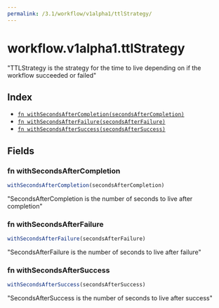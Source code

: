 ```yaml
---
permalink: /3.1/workflow/v1alpha1/ttlStrategy/
---
```


# workflow.v1alpha1.ttlStrategy

"TTLStrategy is the strategy for the time to live depending on if the workflow succeeded or failed"

## Index

* [`fn withSecondsAfterCompletion(secondsAfterCompletion)`](#fn-withsecondsaftercompletion)
* [`fn withSecondsAfterFailure(secondsAfterFailure)`](#fn-withsecondsafterfailure)
* [`fn withSecondsAfterSuccess(secondsAfterSuccess)`](#fn-withsecondsaftersuccess)

## Fields

### fn withSecondsAfterCompletion

```ts
withSecondsAfterCompletion(secondsAfterCompletion)
```

"SecondsAfterCompletion is the number of seconds to live after completion"

### fn withSecondsAfterFailure

```ts
withSecondsAfterFailure(secondsAfterFailure)
```

"SecondsAfterFailure is the number of seconds to live after failure"

### fn withSecondsAfterSuccess

```ts
withSecondsAfterSuccess(secondsAfterSuccess)
```

"SecondsAfterSuccess is the number of seconds to live after success"
